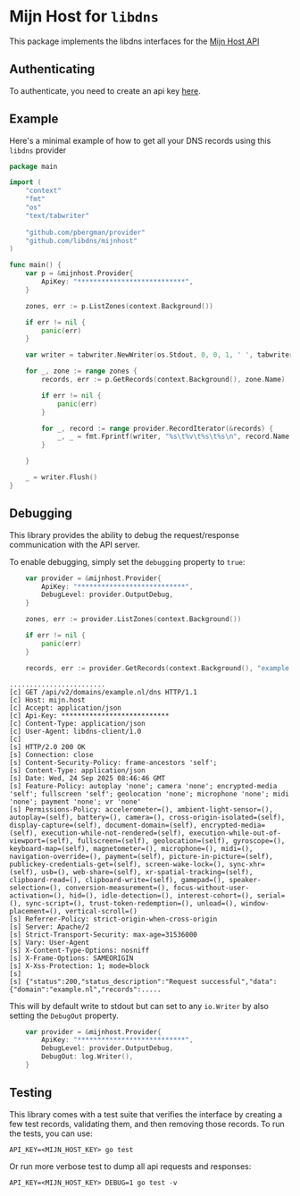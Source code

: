 # Mijn Host for `libdns`

This package implements the libdns interfaces for the [Mijn Host API](https://mijn.host/api/doc/)

## Authenticating

To authenticate, you need to create an api key [here](https://mijn.host/cp/account/api/).

## Example

Here's a minimal example of how to get all your DNS records using this `libdns` provider

```go
package main

import (
	"context"
	"fmt"
	"os"
	"text/tabwriter"
	
	"github.com/pbergman/provider"
	"github.com/libdns/mijnhost"
)

func main() { 
	var p = &mijnhost.Provider{
		ApiKey: "***************************",
    }

	zones, err := p.ListZones(context.Background())

	if err != nil {
		panic(err)
	}

	var writer = tabwriter.NewWriter(os.Stdout, 0, 0, 1, ' ', tabwriter.Debug)

	for _, zone := range zones {
		records, err := p.GetRecords(context.Background(), zone.Name)

		if err != nil {
			panic(err)
		}

		for _, record := range provider.RecordIterator(&records) {
			_, _ = fmt.Fprintf(writer, "%s\t%v\t%s\t%s\n", record.Name, record.TTL.Seconds(), record.Type, record.Data)
		}

	}

	_ = writer.Flush()
}
```

## Debugging

This library provides the ability to debug the request/response communication with the API server.

To enable debugging, simply set the `debugging` property to `true`:
```go
	var provider = &mijnhost.Provider{
		ApiKey: "***************************",
		DebugLevel: provider.OutputDebug,
    }

	zones, err := provider.ListZones(context.Background())

	if err != nil {
		panic(err)
	}

	records, err := provider.GetRecords(context.Background(), "example.nl")
```

```shell
........................
[c] GET /api/v2/domains/example.nl/dns HTTP/1.1
[c] Host: mijn.host
[c] Accept: application/json
[c] Api-Key: ***************************
[c] Content-Type: application/json
[c] User-Agent: libdns-client/1.0
[c] 
[s] HTTP/2.0 200 OK
[s] Connection: close
[s] Content-Security-Policy: frame-ancestors 'self';
[s] Content-Type: application/json
[s] Date: Wed, 24 Sep 2025 08:46:46 GMT
[s] Feature-Policy: autoplay 'none'; camera 'none'; encrypted-media 'self'; fullscreen 'self'; geolocation 'none'; microphone 'none'; midi 'none'; payment 'none'; vr 'none'
[s] Permissions-Policy: accelerometer=(), ambient-light-sensor=(), autoplay=(self), battery=(), camera=(), cross-origin-isolated=(self), display-capture=(self), document-domain=(self), encrypted-media=(self), execution-while-not-rendered=(self), execution-while-out-of-viewport=(self), fullscreen=(self), geolocation=(self), gyroscope=(), keyboard-map=(self), magnetometer=(), microphone=(), midi=(), navigation-override=(), payment=(self), picture-in-picture=(self), publickey-credentials-get=(self), screen-wake-lock=(), sync-xhr=(self), usb=(), web-share=(self), xr-spatial-tracking=(self), clipboard-read=(), clipboard-write=(self), gamepad=(), speaker-selection=(), conversion-measurement=(), focus-without-user-activation=(), hid=(), idle-detection=(), interest-cohort=(), serial=(), sync-script=(), trust-token-redemption=(), unload=(), window-placement=(), vertical-scroll=()
[s] Referrer-Policy: strict-origin-when-cross-origin
[s] Server: Apache/2
[s] Strict-Transport-Security: max-age=31536000
[s] Vary: User-Agent
[s] X-Content-Type-Options: nosniff
[s] X-Frame-Options: SAMEORIGIN
[s] X-Xss-Protection: 1; mode=block
[s] 
[s] {"status":200,"status_description":"Request successful","data":{"domain":"example.nl","records":.....
```

This will by default write to stdout but can set to any `io.Writer` by also setting the `DebugOut` property. 

```go
    var provider = &mijnhost.Provider{
        ApiKey: "***************************",
        DebugLevel: provider.OutputDebug,
        DebugOut: log.Writer(),
    }
```



## Testing

This library comes with a test suite that verifies the interface by creating a few test records, validating them, and then removing those records. To run the tests, you can use:

```shell
API_KEY=<MIJN_HOST_KEY> go test
```

Or run more verbose test to dump all api requests and responses: 

```shell
API_KEY=<MIJN_HOST_KEY> DEBUG=1 go test -v 
```

